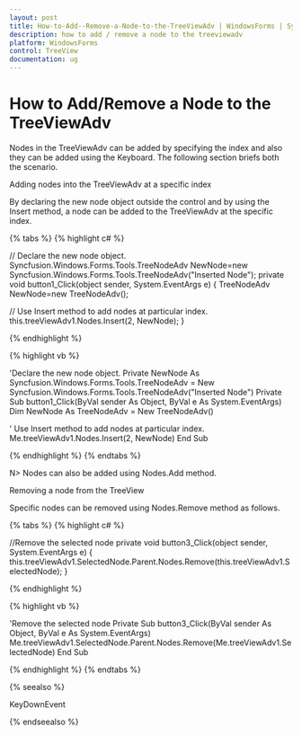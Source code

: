 ```yaml
---
layout: post
title: How-to-Add--Remove-a-Node-to-the-TreeViewAdv | WindowsForms | Syncfusion
description: how to add / remove a node to the treeviewadv
platform: WindowsForms
control: TreeView 
documentation: ug
---
```


# How to Add/Remove a Node to the TreeViewAdv

Nodes in the TreeViewAdv can be added by specifying the index and also they can be added using the Keyboard. The following section briefs both the scenario.

Adding nodes into the TreeViewAdv at a specific index

By declaring the new node object outside the control and by using the Insert method, a node can be added to the TreeViewAdv at the specific index.

{% tabs %}
{% highlight c# %}

// Declare the new node object. 
Syncfusion.Windows.Forms.Tools.TreeNodeAdv NewNode=new Syncfusion.Windows.Forms.Tools.TreeNodeAdv("Inserted Node"); 
private void button1_Click(object sender, System.EventArgs e) 
{ 
    TreeNodeAdv NewNode=new TreeNodeAdv(); 

// Use Insert method to add nodes at particular index.
    this.treeViewAdv1.Nodes.Insert(2, NewNode); 
}

{% endhighlight %}

{% highlight vb %}

'Declare the new node object. 
Private NewNode As Syncfusion.Windows.Forms.Tools.TreeNodeAdv = New Syncfusion.Windows.Forms.Tools.TreeNodeAdv("Inserted Node") 
Private Sub button1_Click(ByVal sender As Object, ByVal e As System.EventArgs) 
    Dim NewNode As TreeNodeAdv = New TreeNodeAdv() 

' Use Insert method to add nodes at particular index.
    Me.treeViewAdv1.Nodes.Insert(2, NewNode) 
End Sub
 
{% endhighlight %}
{% endtabs %}

N> Nodes can also be added using Nodes.Add method.

Removing a node from the TreeView

Specific nodes can be removed using Nodes.Remove method as follows.

{% tabs %}
{% highlight c# %}

//Remove the selected node
private void button3_Click(object sender, System.EventArgs e)
{
    this.treeViewAdv1.SelectedNode.Parent.Nodes.Remove(this.treeViewAdv1.SelectedNode);
}

{% endhighlight %}

{% highlight vb %}

'Remove the selected node
Private Sub button3_Click(ByVal sender As Object, ByVal e As System.EventArgs)
    Me.treeViewAdv1.SelectedNode.Parent.Nodes.Remove(Me.treeViewAdv1.SelectedNode)
End Sub

{% endhighlight %}
{% endtabs %}

{% seealso %}

KeyDownEvent

{% endseealso %}
